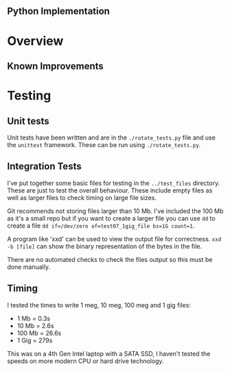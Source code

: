 Python Implementation
----------------

# Overview



## Known Improvements



# Testing

## Unit tests

Unit tests have been written and are in the `./rotate_tests.py` file and use the `unittest` framework. These can be run using `./rotate_tests.py`.

## Integration Tests

I've put together some basic files for testing in the `../test_files` directory. These are just to test the overall behaviour. These include empty files as well as larger files to check timing on large file sizes.

Git recommends not storing files larger than 10 Mb. I've included the 100 Mb as it's a small repo but if you want to create a larger file you can use `dd` to create a file `dd if=/dev/zero of=test07_1gig_file bs=1G count=1`.

A program like 'xxd' can be used to view the output file for correctness. `xxd -b [file]` can show the binary representation of the bytes in the file.

There are no automated checks to check the files output so this must be done manually.

## Timing

I tested the times to write 1 meg, 10 meg, 100 meg and 1 gig files:
* 1 Mb = 0.3s
* 10 Mb = 2.6s
* 100 Mb = 26.6s
* 1 Gig = 279s

This was on a 4th Gen Intel laptop with a SATA SSD, I haven't tested the speeds on more modern CPU or hard drive technology.